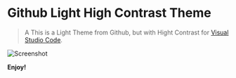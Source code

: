 # Github Light High Contrast Theme


> A This is a Light Theme from Github, but with Hight Contrast for [Visual Studio Code](http://code.visualstudio.com).

![Screenshot](https://user-images.githubusercontent.com/13697549/160008196-74f394fb-3639-426a-beef-a925488cb348.png)

**Enjoy!**
